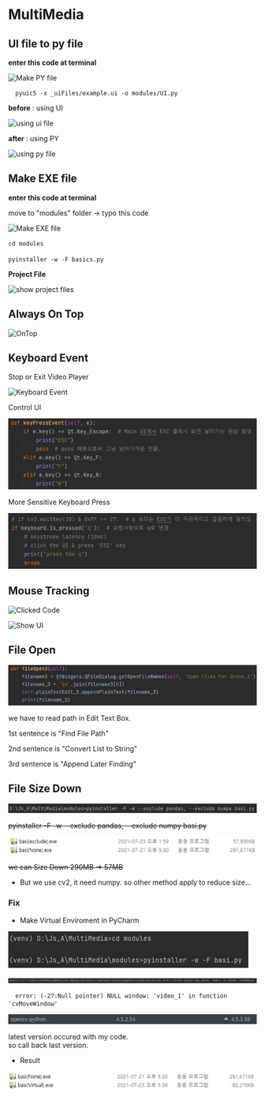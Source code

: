 # MultiMedia


## UI file to py file
  
  **enter this code at terminal**
   
   ![Make PY file](https://github.com/201524495/MultiMedia/blob/main/image/UItoPY.JPG)
   
      pyuic5 -x _uiFiles/example.ui -o modules/UI.py

**before** : using UI

   ![using ui file](https://github.com/201524495/MultiMedia/blob/main/image/before.JPG)

**after** : using PY

   ![using py file](https://github.com/201524495/MultiMedia/blob/main/image/after.JPG)


## Make EXE file

  **enter this code at terminal**
  
  move to "modules" folder -> typo this code
  
   ![Make EXE file](https://github.com/201524495/MultiMedia/blob/main/image/makeEXE.JPG)
   
    cd modules
    
    pyinstaller -w -F basics.py
    
 **Project File**

   ![show project files](https://github.com/201524495/MultiMedia/blob/main/image/projcet.JPG)

 ## Always On Top
 
 ![OnTop](https://github.com/201524495/MultiMedia/blob/main/image/alwaysOnTop.JPG)
 
 ## Keyboard Event
 
  Stop or Exit Video Player
 
 ![Keyboard Event](https://github.com/201524495/MultiMedia/blob/main/image/keyboardEvent.JPG)
  
  Control UI
 
 ![Keyboard Event](https://github.com/201524495/2021_MultiMedia/blob/main/image/keyboardEvent2.JPG)
 
  More Sensitive Keyboard Press
 
 ![Keyboard Event](https://github.com/201524495/2021_MultiMedia/blob/main/image/keyboardEvent3.JPG)
 

 
 ## Mouse Tracking

 ![Clicked Code](https://github.com/201524495/MultiMedia/blob/main/image/mouseClicked.JPG)

 ![Show UI](https://github.com/201524495/MultiMedia/blob/main/image/location_X_Y.JPG)
 
 
## File Open
  
  ![File Open](https://github.com/201524495/2021_MultiMedia/blob/main/image/fileOpen.JPG)
  
  we have to read path in Edit Text Box.
  
  1st sentence is "Find File Path"
  
  2nd sentence is "Convert List to String"
  
  3rd sentence is "Append Later Finding"
  

## File Size Down

  ![File Size Down](https://github.com/201524495/2021_MultiMedia/blob/main/image/sizeDownCode.JPG)
  
   ~~pyinstaller -F -w --exclude pandas, --exclude numpy basi.py~~
    
  ![Result](https://github.com/201524495/2021_MultiMedia/blob/main/image/fileSize.JPG)

  ~~we can Size Down 290MB -> 57MB~~
  
  * But we use cv2, it need numpy.  so other method apply to reduce size...
  
  
  ### Fix
  
  * Make Virtual Enviroment in PyCharm
  
  ![In Virtual](https://github.com/201524495/2021_MultiMedia/blob/main/image/sizeDownCodeVirtual.JPG)
  
  ![Eorror with latest version](https://github.com/201524495/2021_MultiMedia/blob/main/image/ErrorWithVirtualEnv.JPG)
  
      error: (-27:Null pointer) NULL window: 'video_1' in function 'cvMoveWindow'
  
  ![checkVersion](https://github.com/201524495/2021_MultiMedia/blob/main/image/openCVversion.JPG)
  
  latest version occured with my code.\
  so call back last version.
  
  * Result
  
  ![Result](https://github.com/201524495/2021_MultiMedia/blob/main/image/SizeDown.JPG)
